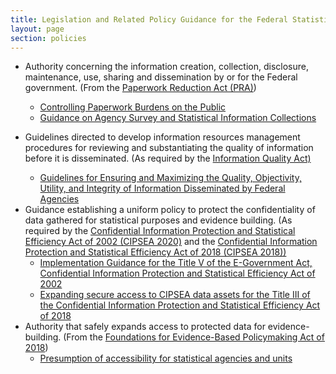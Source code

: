 ```yaml
---
title: Legislation and Related Policy Guidance for the Federal Statistical System
layout: page
section: policies
---
```

<ul>      
  <li><p>Authority concerning the information creation, collection, disclosure, maintenance, use, sharing and dissemination by or for the Federal government. (From the <a href="https://www.reginfo.gov/public/reginfo/pra.pdf" target="_blank" rel="noopener" >Paperwork Reduction Act (PRA)</a>)</p>
    <ul>    
       <li><a href="https://www.govinfo.gov/content/pkg/CFR-2010-title5-vol3/xml/CFR-2010-title5-vol3-part1320.xml" target="_blank" rel="noopener" >Controlling Paperwork Burdens on the Public</a></li>
       <li><a href="https://www.whitehouse.gov/sites/whitehouse.gov/files/omb/assets/OMB/inforeg/pmc_survey_guidance_2006.pdf" target="_blank" rel="noopener" > Guidance on Agency Survey and Statistical Information Collections</a></li>
    </ul>
  </li>
  <li><p>Guidelines directed to develop information resources management procedures for reviewing and substantiating the quality of information before it is disseminated. (As required by the <a href="https://www.congress.gov/106/plaws/publ554/PLAW-106publ554.pdf" target="_blank" rel="noopener" >Information Quality Act)</a></p>
    <ul>
      <li><a href="https://www.govinfo.gov/content/pkg/FR-2002-02-22/pdf/R2-59.pdf" target="_blank" rel="noopener" >Guidelines for Ensuring and Maximizing the Quality, Objectivity, Utility, and Integrity of Information Disseminated by Federal Agencies</a></li>
    </ul>
  </li>
  <li>Guidance establishing a uniform policy to protect the confidentiality of data gathered for statistical purposes and evidence building. (As required by the <a href="https://www.govinfo.gov/content/pkg/STATUTE-116/pdf/STATUTE-116-Pg2899.pdf" target="_blank" rel="noopener" >Confidential Information Protection and Statistical Efficiency Act of 2002 (CIPSEA 2020)</a> and the <a href="https://www.bls.gov/bls/cipsea.pdf" target="_blank" rel="noopener" >Confidential Information Protection and Statistical Efficiency Act of 2018 (CIPSEA 2018))</a>
    <ul>
      <li> <a href="https://www.govinfo.gov/content/pkg/FR-2007-06-15/pdf/E7-11542.pdf" target="_blank" rel="noopener" >Implementation Guidance for the Title V of the E-Government Act, Confidential Information Protection and Statistical Efficiency Act of 2002</a> </li>
      <li><a href="https://www.govinfo.gov/content/pkg/USCODE-2018-title44/pdf/USCODE-2018-title44-chap35-subchapIII-partD-sec3582.pdf" target="_blank" rel="noopener" >Expanding secure access to CIPSEA data assets for the Title III of the Confidential Information Protection and Statistical Efficiency Act of 2018</a></li>
    </ul>
  </li>
  <li>Authority that safely expands access to protected data for evidence-building. (From the <a href="https://www.congress.gov/bill/115th-congress/house-bill/4174/actions" target="_blank" rel="noopener" >Foundations for Evidence-Based Policymaking Act of 2018</a>)
    <ul>    
      <li> <a href="https://uscode.house.gov/view.xhtml?path=/prelim@title44/chapter35/subchapter3&edition=prelim" target="_blank" rel="noopener" >Presumption of accessibility for statistical agencies and units</a></li>
    </ul>
  </li> 
</ul>